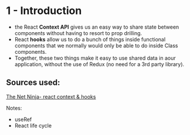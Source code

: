 # 1 - Introduction

- the React **Context API** gives us an easy way to share state between components without having to resort to prop drilling. 
- React **hooks** allow us to do a bunch of things inside functional components that we normally would only be able to do inside Class components.
- Together, these two things make it easy to use shared data in aour application, without the use of Redux (no need for a 3rd party library). 
 
 






## Sources used: 
[The Net Ninja- react context & hooks](https://www.youtube.com/watch?v=CGRpfIUURE0&ab_channel=TheNetNinja)


Notes: 
- useRef
- React life cycle